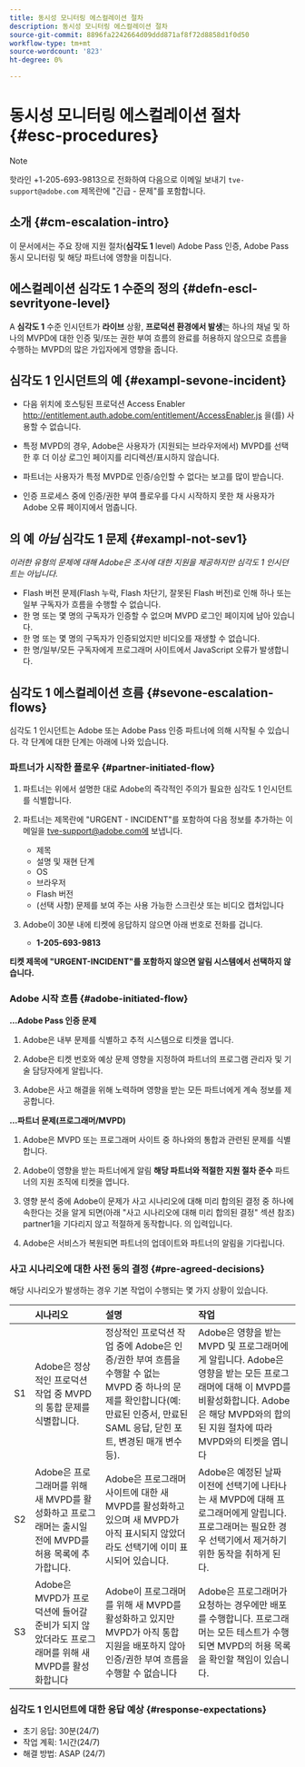 ```yaml
---
title: 동시성 모니터링 에스컬레이션 절차
description: 동시성 모니터링 에스컬레이션 절차
source-git-commit: 8896fa2242664d09ddd871af8f72d8858d1f0d50
workflow-type: tm+mt
source-wordcount: '823'
ht-degree: 0%

---
```



# 동시성 모니터링 에스컬레이션 절차 {#esc-procedures}

>[!NOTE]
>
>핫라인 +1-205-693-9813으로 전화하여 다음으로 이메일 보내기 `tve-support@adobe.com` 제목란에 &quot;긴급 - 문제&quot;를 포함합니다.


## 소개 {#cm-escalation-intro}

이 문서에서는 주요 장애 지원 절차(**심각도 1** level) Adobe Pass 인증, Adobe Pass 동시 모니터링 및 해당 파트너에 영향을 미칩니다.

## 에스컬레이션 심각도 1 수준의 정의 {#defn-escl-sevrityone-level}

A **심각도 1** 수준 인시던트가 **라이브** 상황, **프로덕션 환경에서 발생**&#x200B;는 하나의 채널 및 하나의 MVPD에 대한 인증 및/또는 권한 부여 흐름의 완료를 허용하지 않으므로 흐름을 수행하는 MVPD의 많은 가입자에게 영향을 줍니다.

## 심각도 1 인시던트의 예 {#exampl-sevone-incident}

* 다음 위치에 호스팅된 프로덕션 Access Enabler <http://entitlement.auth.adobe.com/entitlement/AccessEnabler.js> 을(를) 사용할 수 없습니다.

* 특정 MVPD의 경우, Adobe은 사용자가 (지원되는 브라우저에서) MVPD를 선택한 후 더 이상 로그인 페이지를 리디렉션/표시하지 않습니다.

* 파트너는 사용자가 특정 MVPD로 인증/승인할 수 없다는 보고를 많이 받습니다.

* 인증 프로세스 중에 인증/권한 부여 플로우를 다시 시작하지 못한 채 사용자가 Adobe 오류 페이지에서 멈춥니다.


## 의 예 *아님* 심각도 1 문제 {#exampl-not-sev1}

*이러한 유형의 문제에 대해 Adobe은 조사에 대한 지원을 제공하지만 심각도 1 인시던트는 아닙니다.*

* Flash 버전 문제(Flash 누락, Flash 차단기, 잘못된 Flash 버전)로 인해 하나 또는 일부 구독자가 흐름을 수행할 수 없습니다.
* 한 명 또는 몇 명의 구독자가 인증할 수 없으며 MVPD 로그인 페이지에 남아 있습니다.
* 한 명 또는 몇 명의 구독자가 인증되었지만 비디오를 재생할 수 없습니다.
* 한 명/일부/모든 구독자에게 프로그래머 사이트에서 JavaScript 오류가 발생합니다.

## 심각도 1 에스컬레이션 흐름 {#sevone-escalation-flows}

심각도 1 인시던트는 Adobe 또는 Adobe Pass 인증 파트너에 의해 시작될 수 있습니다. 각 단계에 대한 단계는 아래에 나와 있습니다.

### 파트너가 시작한 플로우 {#partner-initiated-flow}

1. 파트너는 위에서 설명한 대로 Adobe의 즉각적인 주의가 필요한 심각도 1 인시던트를 식별합니다.

1. 파트너는 제목란에 &quot;URGENT - INCIDENT&quot;를 포함하여 다음 정보를 추가하는 이메일을 tve-support@adobe.com에 보냅니다.

   * 제목
   * 설명 및 재현 단계
   * OS
   * 브라우저
   * Flash 버전
   * (선택 사항) 문제를 보여 주는 사용 가능한 스크린샷 또는 비디오 캡처입니다

1. Adobe이 30분 내에 티켓에 응답하지 않으면 아래 번호로 전화를 겁니다.

   * **1-205-693-9813**


**티켓 제목에 &quot;URGENT-INCIDENT&quot;를 포함하지 않으면 알림 시스템에서 선택하지 않습니다.**

### Adobe 시작 흐름 {#adobe-initiated-flow}

**...Adobe Pass 인증 문제**

1. Adobe은 내부 문제를 식별하고 추적 시스템으로 티켓을 엽니다.

1. Adobe은 티켓 번호와 예상 문제 영향을 지정하여 파트너의 프로그램 관리자 및 기술 담당자에게 알립니다.

1. Adobe은 사고 해결을 위해 노력하며 영향을 받는 모든 파트너에게 계속 정보를 제공합니다.


**...파트너 문제(프로그래머/MVPD)**

1. Adobe은 MVPD 또는 프로그래머 사이트 중 하나와의 통합과 관련된 문제를 식별합니다.

1. Adobe이 영향을 받는 파트너에게 알림 **해당 파트너와 적절한 지원 절차 준수** 파트너의 지원 조직에 티켓을 엽니다.

1. 영향 분석 중에 Adobe이 문제가 사고 시나리오에 대해 미리 합의된 결정 중 하나에 속한다는 것을 알게 되면(아래 &quot;사고 시나리오에 대해 미리 합의된 결정&quot; 섹션 참조) partner1을 기다리지 않고 적절하게 동작합니다. 의 입력입니다.

1. Adobe은 서비스가 복원되면 파트너의 업데이트와 파트너의 알림을 기다립니다.

### 사고 시나리오에 대한 사전 동의 결정 {#pre-agreed-decisions}

해당 시나리오가 발생하는 경우 기본 작업이 수행되는 몇 가지 상황이 있습니다.

|    | 시나리오 | 설명 | 작업 |
|:---:|:---|:---|:---|
| S1 | Adobe은 정상적인 프로덕션 작업 중 MVPD의 통합 문제를 식별합니다. | 정상적인 프로덕션 작업 중에 Adobe은 인증/권한 부여 흐름을 수행할 수 없는 MVPD 중 하나의 문제를 확인합니다(예: 만료된 인증서, 만료된 SAML 응답, 닫힌 포트, 변경된 매개 변수 등). | Adobe은 영향을 받는 MVPD 및 프로그래머에게 알립니다. Adobe은 영향을 받는 모든 프로그래머에 대해 이 MVPD를 비활성화합니다. Adobe은 해당 MVPD와의 합의된 지원 절차에 따라 MVPD와의 티켓을 엽니다 |
| S2 | Adobe은 프로그래머를 위해 새 MVPD를 활성화하고 프로그래머는 출시일 전에 MVPD를 허용 목록에 추가합니다. | Adobe은 프로그래머 사이트에 대한 새 MVPD를 활성화하고 있으며 새 MVPD가 아직 표시되지 않았더라도 선택기에 이미 표시되어 있습니다. | Adobe은 예정된 날짜 이전에 선택기에 나타나는 새 MVPD에 대해 프로그래머에게 알립니다. 프로그래머는 필요한 경우 선택기에서 제거하기 위한 동작을 취하게 된다. |
| S3 | Adobe은 MVPD가 프로덕션에 들어갈 준비가 되지 않았더라도 프로그래머를 위해 새 MVPD를 활성화합니다 | Adobe이 프로그래머를 위해 새 MVPD를 활성화하고 있지만 MVPD가 아직 통합 지원을 배포하지 않아 인증/권한 부여 흐름을 수행할 수 없습니다 | Adobe은 프로그래머가 요청하는 경우에만 배포를 수행합니다. 프로그래머는 모든 테스트가 수행되면 MVPD의 허용 목록을 확인할 책임이 있습니다. |

### 심각도 1 인시던트에 대한 응답 예상 {#response-expectations}

* 초기 응답: 30분(24/7)
* 작업 계획: 1시간(24/7)
* 해결 방법: ASAP (24/7)
